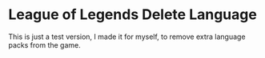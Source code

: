 # League of Legends Delete Language

This is just a test version, I made it for myself, to remove extra language packs from the game.
